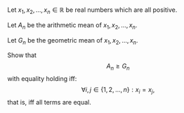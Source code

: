 Let $x_1, x_2, \ldots, x_n \in \mathbb{R}$ be real numbers which are all positive.

Let $A_n$ be the arithmetic mean of $x_1, x_2, \ldots, x_n$.

Let $G_n$ be the geometric mean of $x_1, x_2, \ldots, x_n$.


Show that 
$$A_n \geq G_n$$
with equality holding iff:
$$\forall i, j \in \{1, 2, \ldots, n\}: x_i = x_j,$$
that is, iff all terms are equal.
